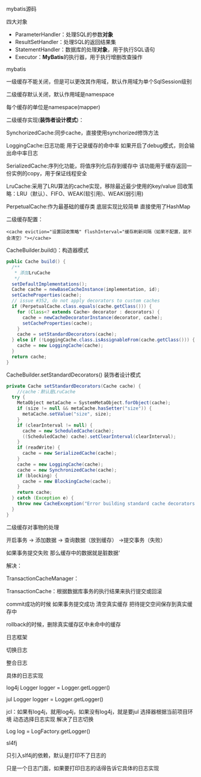 mybatis源码



四大对象

- ParameterHandler：处理SQL的参数**对象**
- ResultSetHandler：处理SQL的返回结果集
- StatementHandler：数据库的处理**对象**，用于执行SQL语句
- Executor：**MyBatis**的执行器，用于执行增删改查操作







mybatis



一级缓存不能关闭，但是可以更改其作用域，默认作用域为单个SqlSession级别

二级缓存默认关闭，默认作用域是namespace

每个缓存的单位是namespace(mapper)





二级缓存实现(**装饰者设计模式**)：

SynchorizedCache:同步cache，直接使用synchorized修饰方法

LoggingCache:日志功能 用于记录缓存的命中率 如果开启了debug模式，则会输出命中率日志

SerializedCache:序列化功能，将值序列化后存到缓存中 该功能用于缓存返回一份实例的copy，用于保证线程安全

LruCache:采用了LRU算法的cache实现，移除最近最少使用的key/value  回收策略：LRU（默认）、FIFO、WEAK(软引用)、WEAK(弱引用)

PerpetualCache:作为最基础的缓存类 底层实现比较简单 直接使用了HashMap

二级缓存配置：

```
<cache eviction="设置回收策略" flushInterval="缓存刷新间隔（如果不配置，就不会清空）"></cache>
```













CacheBuilder.build()：构造器模式

```java
public Cache build() {
  /**
   * 添加LruCache
   */
  setDefaultImplementations();
  Cache cache = newBaseCacheInstance(implementation, id);
  setCacheProperties(cache);
  // issue #352, do not apply decorators to custom caches
  if (PerpetualCache.class.equals(cache.getClass())) {
    for (Class<? extends Cache> decorator : decorators) {
      cache = newCacheDecoratorInstance(decorator, cache);
      setCacheProperties(cache);
    }
    cache = setStandardDecorators(cache);
  } else if (!LoggingCache.class.isAssignableFrom(cache.getClass())) {
    cache = new LoggingCache(cache);
  }
  return cache;
}
```



CacheBuilder.setStandardDecorators()    装饰者设计模式

```java
private Cache setStandardDecorators(Cache cache) {
    //cache：默认是LruCache
  try {
    MetaObject metaCache = SystemMetaObject.forObject(cache);
    if (size != null && metaCache.hasSetter("size")) {
      metaCache.setValue("size", size);
    }
    if (clearInterval != null) {
      cache = new ScheduledCache(cache);
      ((ScheduledCache) cache).setClearInterval(clearInterval);
    }
    if (readWrite) {
      cache = new SerializedCache(cache);
    }
    cache = new LoggingCache(cache);
    cache = new SynchronizedCache(cache);
    if (blocking) {
      cache = new BlockingCache(cache);
    }
    return cache;
  } catch (Exception e) {
    throw new CacheException("Error building standard cache decorators.  Cause: " + e, e);
  }
}
```







二级缓存对事物的处理

开启事务 -> 添加数据 -> 查询数据（放到缓存） ->提交事务（失败）

如果事务提交失败 那么缓存中的数据就是脏数据‘



解决：

TransactionCacheManager：

TransactionCache：根据数据库事务的执行结果来执行提交或回滚

commit成功的时候 如果事务提交成功 清空真实缓存 把待提交空间保存到真实缓存中

rollback的时候，删除真实缓存区中未命中的缓存









日志框架

切换日志

整合日志 



具体的日志实现

log4j   Logger logger = Logger.getLogger()

jul        Logger logger = Logger.getLogger()



jcl：如果有log4j，就用log4j，如果没有log4j，就是要jul     选择器根据当前项目环境 动态选择日志实现   解决了日志切换

Log log = LogFactory.getLogger()





sl4fj

只引入slf4j的依赖，默认是打印不了日志的

只是一个日志门面，如果要打印日志的话得告诉它具体的日志实现